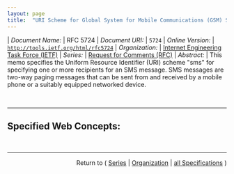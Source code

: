 ```yaml
---
layout: page
title:  "URI Scheme for Global System for Mobile Communications (GSM) Short Message Service (SMS)"
---
```


| *Document Name:* | RFC 5724
| *Document URI:* | `5724`
| *Online Version:* | [`http://tools.ietf.org/html/rfc5724`](http://tools.ietf.org/html/rfc5724)
| *Organization:* | [Internet Engineering Task Force (IETF)](..  "List of specification series by this organization")
| *Series:* | [Request for Comments (RFC)](.  "List of specifications in this series")
| *Abstract:* | This memo specifies the Uniform Resource Identifier (URI) scheme "sms" for specifying one or more recipients for an SMS message. SMS messages are two-way paging messages that can be sent from and received by a mobile phone or a suitably equipped networked device.

<br/>
<hr/>

## Specified Web Concepts:



<br/>
<hr/>

<p style="text-align: right">Return to ( <a href="./">Series</a> | <a href="../">Organization</a> | <a href="../../">all Specifications</a> )</p>